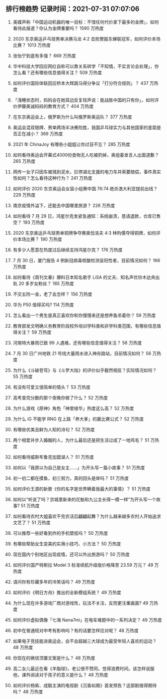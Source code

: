 
## 排行榜趋势 记录时间：2021-07-31 07:07:06
  
  1. 美媒声称「中国运动机器的唯一目标：不惜任何代价拿下最多的金牌」，如何看待此报道？你认为金牌重要吗？ 1590 万热度
    
  2. 2020 东京奥运乒乓球男单决赛马龙 4:2 击败樊振东蝉联冠军，如何评价本场比赛？ 1013 万热度
    
  3. 张怡宁到底有多强？ 669 万热度
    
  4. 华中科技大学回应网红自称可以靠关系转学「不知情，不实言论会处理」，你怎么看？还有哪些信息值得关注？ 509 万热度
    
  5. 如何评价国际体联回应桥本大辉跳马得分争议「打分符合规则」？ 437 万热度
    
  6. 「浅睡状态时，妈妈会在她耳边反复轻声说：能战胜中国的只有你」，如何评价伊藤美诚妈妈的教育方式？ 404 万热度
    
  7. 在东京奥运会上，俄罗斯为什么叫俄罗斯奥运队？ 377 万热度
    
  8. 奥运会混双银牌、男单两场半决赛险胜，我国乒乓球实力与其他国家的差距是否正在减小？ 369 万热度
    
  9. 2021 年 ChinaJoy 有哪些小姐姐让你过目不忘？ 285 万热度
    
  10. 如何看待奥运会开幕式4000份食物无人吃被扔掉，奥组委发言人出面道歉？ 265 万热度
    
  11. 网传一女子只因车被溅到泥水，拦停湖北支援的电力车并索要赔偿，事件真实性如何？怎么看待这种行为？ 241 万热度
    
  12. 如何评价 2020 东京奥运会女篮小组赛中国 76:74 绝杀澳大利亚提前出线？ 229 万热度
    
  13. 南京疫情外溢下，还能去中国哪里旅游？ 226 万热度
    
  14. 如何看待 7 月 29 日，鸿星尔克发紧急通知：系统崩溃，恳请退款，仓库已售空？ 193 万热度
    
  15. 2020 东京奥运乒乓球男单铜牌争夺赛奥恰洛夫 4:3 林昀儒夺得铜牌，如何评价本场比赛？ 190 万热度
    
  16. 有多少人愿意在热度过后继续支持鸿星尔克？ 176 万热度
    
  17. 7 月 30 日，厦门报告 4 例新冠病毒核酸检测呈阳性者，目前情况如何？ 166 万热度
    
  18. 如何看待《周刊文春》爆料日本知名歌手 LiSA 的丈夫、知名声优铃木达央出轨 20 多岁女粉丝？ 165 万热度
    
  19. 不交五险一金，老了会怎样？ 156 万热度
    
  20. 华为 P50 值得买吗? 114 万热度
    
  21. 怎么看出一个男生是真正喜欢你和你慢慢来还是想养鱼吊着你？ 59 万热度
    
  22. 教育部发文明确义务教育阶段校外培训学科类和非学科类范围，有哪些信息值得关注？ 59 万热度
    
  23. 河南特大暴雨已致 99 人遇难，还有哪些信息值得关注？ 56 万热度
    
  24. 7 月 30 日广州地铁 21 号线大量雨水进入神舟路站，目前情况如何？ 56 万热度
    
  25. 为什么《斗破苍穹》与《斗罗大陆》的评价似乎截然相反？实际情况如何？ 55 万热度
    
  26. 有没有可爱又很简单的情头？ 53 万热度
    
  27. 高考查完分数的那个夜晚你做了什么？ 52 万热度
    
  28. 为什么游戏《原神》角色「神里绫华」热度这么高？ 52 万热度
    
  29. 为什么 iG 不能学 RNG 在上路「养大爹」的赢比赛公式？ 52 万热度
    
  30. 有哪些优美且鲜为人知的诗句？ 52 万热度
    
  31. 两个相爱并步入婚姻的人，为什么最后还是把生活过成了一地鸡毛？ 51 万热度
    
  32. 如何看待威斯布鲁克加盟湖人？ 51 万热度
    
  33. 如何以「我原以为自己是女主……」为开头写一篇小故事？ 51 万热度
    
  34. 初一初二都在摸鱼，初三努力，真的回头是岸吗？ 51 万热度
    
  35. 如何评价王源的新歌《你的名字是世界瞒着我最大的事情》？ 51 万热度
    
  36. 如何以“听说了吗？京城里新来的花魁和九公主长得一模一样”为开头写一个故事? 51 万热度
    
  37. 如何看待农村大姐喜欢干完农活后翩翩起舞？为什么越来越多农村人开始追求文艺了？ 51 万热度
    
  38. 可以推荐一些好看到炸的手机壁纸吗？ 50 万热度
    
  39. 有哪些帮助女生变美的实用小技巧、小方法？ 50 万热度
    
  40. 现在国内个别地区出现疫情，还可以外出旅游吗？ 50 万热度
    
  41. 如何评价国产特斯拉 Model 3 标准续航升级版价格降至 23.59 万元？ 49 万热度
    
  42. 请问你有珍藏多年的冷笑话吗？ 49 万热度
    
  43. 如何评价《明日方舟》推出的全新模组系统？ 49 万热度
    
  44. 为什么现在许多游戏厂商对游戏性，玩法不关注，反而更注重画面? 49 万热度
    
  45. 如何评价虚拟偶像「七海 Nana7mi」在电车难题中的一系列决定？ 49 万热度
    
  46. 初中在普通班对中考有影响吗？有的话要怎样应对呢？ 48 万热度
    
  47. 如果电子竞技能进奥运会，会不会超越三大球成为最受年轻人喜欢的运动？ 48 万热度
    
  48. 你现在的微信顶置文案是什么？ 48 万热度
    
  49. 高二女儿最近在看《羊脂球》，老公很不赞同，觉得浪费时间。该怎样说服他，课外阅读对于孩子的意义是什么？ 48 万热度
    
  50. 如何评价杨紫、成毅主演的电视剧《沉香如屑》首发预告？这部剧值得期待吗？ 48 万热度
    
